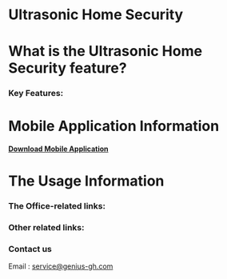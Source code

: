 # Ultrasonic Home Security

# What is the Ultrasonic Home Security feature?

### Key Features:

# Mobile Application Information

#### [Download Mobile Application]()

# The Usage Information

### The Office-related links:

### Other related links:

### Contact us
Email : <service@genius-gh.com>




